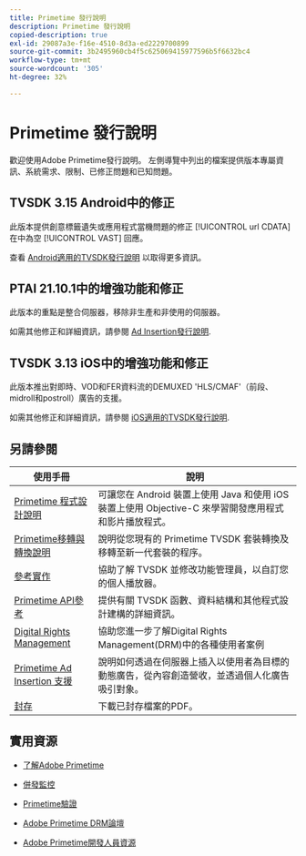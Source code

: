```yaml
---
title: Primetime 發行說明
description: Primetime 發行說明
copied-description: true
exl-id: 29087a3e-f16e-4510-8d3a-ed2229700899
source-git-commit: 3b2495960cb4f5c625069415977596b5f6632bc4
workflow-type: tm+mt
source-wordcount: '305'
ht-degree: 32%

---
```


# Primetime 發行說明

歡迎使用Adobe Primetime發行說明。 左側導覽中列出的檔案提供版本專屬資訊、系統需求、限制、已修正問題和已知問題。

## TVSDK 3.15 Android中的修正

此版本提供創意標籤遺失或應用程式當機問題的修正 [!UICONTROL url CDATA] 在中為空 [!UICONTROL VAST] 回應。

查看 [Android適用的TVSDK發行說明](../release-notes/tvsdk-3x-android.md) 以取得更多資訊。

## PTAI 21.10.1中的增強功能和修正

此版本的重點是整合伺服器，移除非生產和非使用的伺服器。

如需其他修正和詳細資訊，請參閱 [Ad Insertion發行說明](/help/release-notes/ptai-21x-release-notes.md).

## TVSDK 3.13 iOS中的增強功能和修正

此版本推出對即時、VOD和FER資料流的DEMUXED &#39;HLS/CMAF&#39;（前段、midroll和postroll）廣告的支援。

如需其他修正和詳細資訊，請參閱 [iOS適用的TVSDK發行說明](../release-notes/tvsdk-3x-ios.md).

## 另請參閱

| 使用手冊 | 說明 |
|--- |--- |
| [Primetime 程式設計說明](/help/programming/home.md) | 可讓您在 Android 裝置上使用 Java 和使用 iOS 裝置上使用 Objective-C 來學習開發應用程式和影片播放程式。 |
| [Primetime移轉與轉換說明](/help/migration-guides/home.md) | 說明從您現有的 Primetime TVSDK 套裝轉換及移轉至新一代套裝的程序。 |
| [參考實作](/help/android-reference-implementation/home.md) | 協助了解 TVSDK 並修改功能管理員，以自訂您的個人播放器。 |
| [Primetime API參考](/help/reference/api-references.md) | 提供有關 TVSDK 函數、資料結構和其他程式設計建構的詳細資訊。 |
| [Digital Rights Management](/help/digital-rights-management/home.md) | 協助您進一步了解Digital Rights Management(DRM)中的各種使用者案例 |
| [Primetime Ad Insertion 支援](/help/primetime-ad-insertion/home.md) | 說明如何透過在伺服器上插入以使用者為目標的動態廣告，從內容創造營收，並透過個人化廣告吸引對象。 |
| [封存](https://helpx.adobe.com/primetime/archives.html) | 下載已封存檔案的PDF。 |

## 實用資源

* [了解Adobe Primetime](https://www.adobe.com/in/marketing/primetime.html)

* [併發監控](https://tve.helpdocsonline.com/concurrency-monitoring-introduction)

* [Primetime驗證](https://tve.helpdocsonline.com/home)

* [Adobe Primetime DRM論壇](https://forums.adobe.com/community/adobe_access)

* [Adobe Primetime開發人員資源](https://www.adobe.com/devnet/primetime.html)
